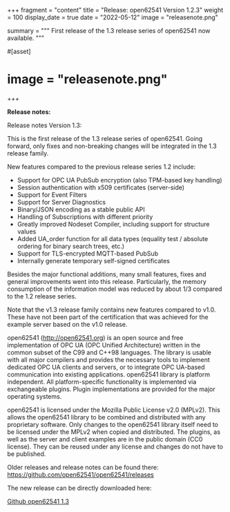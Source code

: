 +++
fragment = "content"
title = "Release: open62541 Version 1.2.3"
weight = 100
display_date = true
date = "2022-05-12"
image = "releasenote.png"

summary = """
First release of the 1.3 release series of open62541 now available.
"""


#[asset]
#  image = "releasenote.png"
+++


**Release notes:**

Release notes Version 1.3:

This is the first release of the 1.3 release series of open62541.
Going forward, only fixes and non-breaking changes will be integrated in the 1.3 release family.

New features compared to the previous release series 1.2 include:

* Support for OPC UA PubSub encryption (also TPM-based key handling)
* Session authentication with x509 certificates (server-side)
* Support for Event Filters
* Support for Server Diagnostics
* Binary/JSON encoding as a stable public API
* Handling of Subscriptions with different priority
* Greatly improved Nodeset Compiler, including support for structure values
* Added UA_order function for all data types (equality test / absolute ordering for binary search trees, etc.)
* Support for TLS-encrypted MQTT-based PubSub
* Internally generate temporary self-signed certificates

Besides the major functional additions, many small features, fixes and general improvements went into this release. Particularly, the memory consumption of the information model was reduced by about 1/3 compared to the 1.2 release series.

Note that the v1.3 release family contains new features compared to v1.0. These have not been part of the certification that was achieved for the example server based on the v1.0 release.

open62541 (http://open62541.org) is an open source and free implementation of OPC UA (OPC Unified Architecture) written in the common subset of the C99 and C++98 languages. The library is usable with all major compilers and provides the necessary tools to implement dedicated OPC UA clients and servers, or to integrate OPC UA-based communication into existing applications. open62541 library is platform independent. All platform-specific functionality is implemented via exchangeable plugins. Plugin implementations are provided for the major operating systems.

open62541 is licensed under the Mozilla Public License v2.0 (MPLv2). This allows the open62541 library to be combined and distributed with any proprietary software. Only changes to the open62541 library itself need to be licensed under the MPLv2 when copied and distributed. The plugins, as well as the server and client examples are in the public domain (CC0 license). They can be reused under any license and changes do not have to be published.

Older releases and release notes can be found there: https://github.com/open62541/open62541/releases

The new release can be directly downloaded here:

[Github open62541 1.3](https://github.com/open62541/open62541/releases/tag/v1.3)
